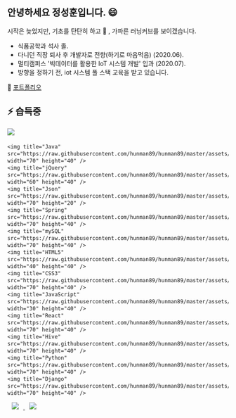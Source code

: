 ## 안녕하세요 정성훈입니다. 😄     
  시작은 늦었지만, 기초를 탄탄히 하고 🌱 , 가파른 러닝커브를 보이겠습니다.

 * 식품공학과 석사 졸.
 * 다니던 직장 퇴사 후 개발자로 전향(하기로 마음먹음) (2020.06).
 * 멀티캠퍼스 '빅데이터를 활용한 IoT 시스템 개발' 입과 (2020.07).
 * 방향을 정하기 전, iot 시스템 풀 스택 교육을 받고 있습니다.
 
🔭 [포트폴리오](https://hunman89.github.io/about)
  

## ⚡ 습득중
  <p align="left">
    <img src="https://img.shields.io/badge/Python-3766AB?style=flat-square&logo=Python&logoColor=white"/></a>&nbsp 

    <img title="Java" src="https://raw.githubusercontent.com/hunman89/hunman89/master/assets/java_logo.svg" width="70" height="40" />
    <img title="jQuery" src="https://raw.githubusercontent.com/hunman89/hunman89/master/assets/jquery_logo.png" width="60" height="40" />
    <img title="Json" src="https://raw.githubusercontent.com/hunman89/hunman89/master/assets/json_logo.png" width="70" height="20" />
    <img title="Spring" src="https://raw.githubusercontent.com/hunman89/hunman89/master/assets/spring_logo.svg" width="70" height="40" />
    <img title="mySQL" src="https://raw.githubusercontent.com/hunman89/hunman89/master/assets/mysql_logo.svg" width="70" height="40" />
    <img title="HTML5" src="https://raw.githubusercontent.com/hunman89/hunman89/master/assets/HTML5_logo.png" width="40" height="40" />
    <img title="CSS3" src="https://raw.githubusercontent.com/hunman89/hunman89/master/assets/CSS3_logo.svg" width="70" height="40" />
    <img title="JavaScript" src="https://raw.githubusercontent.com/hunman89/hunman89/master/assets/javascript_logo.png" width="30" height="40" />
    <img title="React" src="https://raw.githubusercontent.com/hunman89/hunman89/master/assets/react_logo.png" width="70" height="40" />
    <img title="Hive" src="https://raw.githubusercontent.com/hunman89/hunman89/master/assets/apache_hive_logo.svg" width="70" height="40" />
    <img title="Python" src="https://raw.githubusercontent.com/hunman89/hunman89/master/assets/python_logo.png" width="70" height="40" />
    <img title="Django" src="https://raw.githubusercontent.com/hunman89/hunman89/master/assets/django_logo.png" width="70" height="40" />
  </p>

<a href="mailto:hunman89@gmail.com"/>
  <img 
    src="https://img.shields.io/twitter/url?label=email&logo=gmail&style=social&url=http%3A%2F%2F=mailto:hunman89@gmail.com" 
    style="height : auto; margin-left : 10px; margin-right : 10px;"/>
</a>
<a href="https://hunman89.github.io/">
  <img 
    src="http://img.shields.io/badge/-Tech%20Blog-655ced?style=flat&logo=github&link=https://alpox.kr"
    style="height : auto; margin-left : 10px; margin-right : 10px;"/>
</a>
<!--
**hunman89/hunman89** is a ✨ _special_ ✨ repository because its `README.md` (this file) appears on your GitHub profile.

Here are some ideas to get you started:

- 🔭 I’m currently working on ...
- 🌱 I’m currently learning ...
- 👯 I’m looking to collaborate on ...
- 🤔 I’m looking for help with ...
- 💬 Ask me about ...
- 📫 How to reach me: ...
- 😄 Pronouns: ...
- ⚡ Fun fact: ...
-->

